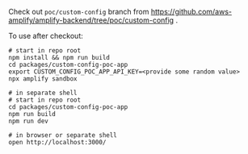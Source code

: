 
Check out `poc/custom-config` branch from https://github.com/aws-amplify/amplify-backend/tree/poc/custom-config .

To use after checkout:

```shell
# start in repo root
npm install && npm run build
cd packages/custom-config-poc-app
export CUSTOM_CONFIG_POC_APP_API_KEY=<provide some random value>
npx amplify sandbox

# in separate shell
# start in repo root
cd packages/custom-config-poc-app
npm run build
npm run dev

# in browser or separate shell
open http://localhost:3000/
```

